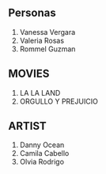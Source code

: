 ## Personas
1. Vanessa Vergara
2. Valeria Rosas
3. Rommel Guzman

## MOVIES
1. LA LA LAND
2. ORGULLO Y PREJUICIO

## ARTIST
1. Danny Ocean
2. Camila Cabello
3. Olvia Rodrigo
